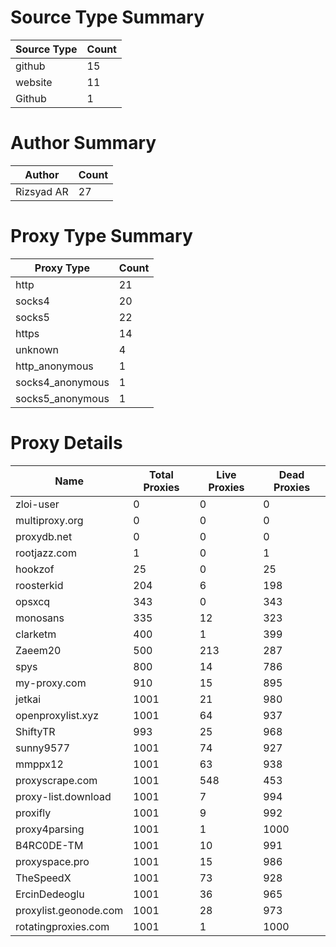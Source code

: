 # Source Type Summary

| Source Type | Count |
|-------------|-------|
| github | 15 |
| website | 11 |
| Github | 1 |


# Author Summary

| Author | Count |
|--------|-------|
| Rizsyad AR | 27 |


# Proxy Type Summary

| Proxy Type | Count |
|------------|-------|
| http | 21 |
| socks4 | 20 |
| socks5 | 22 |
| https | 14 |
| unknown | 4 |
| http_anonymous | 1 |
| socks4_anonymous | 1 |
| socks5_anonymous | 1 |


# Proxy Details

| Name | Total Proxies | Live Proxies | Dead Proxies |
|------|---------------|--------------|---------------|
| zloi-user | 0 | 0 | 0 |
| multiproxy.org | 0 | 0 | 0 |
| proxydb.net | 0 | 0 | 0 |
| rootjazz.com | 1 | 0 | 1 |
| hookzof | 25 | 0 | 25 |
| roosterkid | 204 | 6 | 198 |
| opsxcq | 343 | 0 | 343 |
| monosans | 335 | 12 | 323 |
| clarketm | 400 | 1 | 399 |
| Zaeem20 | 500 | 213 | 287 |
| spys | 800 | 14 | 786 |
| my-proxy.com | 910 | 15 | 895 |
| jetkai | 1001 | 21 | 980 |
| openproxylist.xyz | 1001 | 64 | 937 |
| ShiftyTR | 993 | 25 | 968 |
| sunny9577 | 1001 | 74 | 927 |
| mmppx12 | 1001 | 63 | 938 |
| proxyscrape.com | 1001 | 548 | 453 |
| proxy-list.download | 1001 | 7 | 994 |
| proxifly | 1001 | 9 | 992 |
| proxy4parsing | 1001 | 1 | 1000 |
| B4RC0DE-TM | 1001 | 10 | 991 |
| proxyspace.pro | 1001 | 15 | 986 |
| TheSpeedX | 1001 | 73 | 928 |
| ErcinDedeoglu | 1001 | 36 | 965 |
| proxylist.geonode.com | 1001 | 28 | 973 |
| rotatingproxies.com | 1001 | 1 | 1000 |
